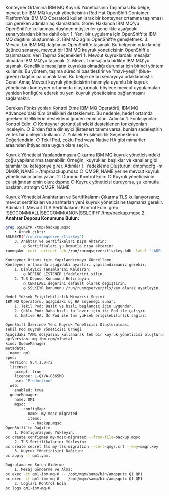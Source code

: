 Konteyner Ortamına IBM MQ Kuyruk Yöneticisinin Taşınması
Bu belge, mevcut bir IBM MQ kuyruk yöneticisinin Red Hat OpenShift Container Platform'da IBM MQ Operatörü kullanılarak bir konteyner ortamına taşınması için gereken adımları açıklamaktadır.
Görev Hakkında
IBM MQ'yu OpenShift'te kullanmayı düşñnen müşteriler genellikle aşağıdaki senaryolardan birine dahil olur:
	1. Yeni bir uygulama için OpenShift'te IBM MQ dağıtımı oluşturmak.
	2. IBM MQ ağını OpenShift'e genışletmek.
	3. Mevcut bir IBM MQ dağıtımını OpenShift'e taşımak.
Bu belgenin odaklandığı üçüncü senaryo, mevcut bir IBM MQ kuyruk yöneticisinin OpenShift'e taşınmasıdır.
Veri Taşıma Seçenekleri
	1. Mevcut kuyruklardaki mesajlar olmadan IBM MQ'yu taşımak.
	2. Mevcut mesajlarla birlikte IBM MQ'yu taşımak.
Genellikle mesajların kuyrukta olmadığı durumlar için birinci yöntem kullanılır. Bu yöntem, taşıma sürecini basitleştirir ve "mavi-yeşil" (blue-green) dağıtımına olanak tanır. Bu belge de bu senaryoya odaklanmıştır.
Genel Amaç
Mevcut kuyruk yöneticisinin tanımıyla uyumlu bir kuyruk yöneticisini konteyner ortamında oluşturmak, böylece mevcut uygulamaları yeniden konfigüre ederek bu yeni kuyruk yöneticisine bağlanmasını sağlamaktır.

Gereken Fonksiyonları Kontrol Etme
IBM MQ Operatörü, IBM MQ Advanced'daki tüm özellikleri desteklemez. Bu nedenle, hedef ortamda gereken özelliklerin desteklendiğinden emin olun.
Adımlar
	1. Fonksiyonları Kontrol Edin:
		○ Konteyner görüntüsündeki desteklenen fonksiyonları inceleyin.
		○ Birden fazla dinleyici (listener) tanımı varsa, bunları sadeleştirin ve tek bir dinleyici kullanın.
	2. Yüksek Erişilebilirlik Seçeneklerini Değerlendirin:
		○ Tekil Pod, çoklu Pod veya Native HA gibi mimariler arasından ihtiyacınıza uygun olanı seçin.

Kuyruk Yöneticisi Yapılandırmasını Çıkarma
IBM MQ kuyruk yöneticisindeki çoğu yapılandırma taşınabilir. Örneğin; kuyruklar, başlıklar ve kanallar gibi tanımlar bu kategoriye girer.
Adımlar
	1. Yedekleme Oluşturun:dmpmqcfg -m QMGR_NAME > /tmp/backup.mqsc
		○ QMGR_NAME yerine mevcut kuyruk yöneticisinin adını yazın.
	2. Durumu Kontrol Edin:
		○ Kuyruk yöneticisinin çalıştığından emin olun:dspmq
		○ Kuyruk yöneticisi duruyorsa, şu komutla başlatın:strmqm QMGR_NAME

Kuyruk Yöneticisi Anahtarları ve Sertifikalarını Çıkarma
TLS kullanıyorsanız, mevcut sertifikaları ve anahtarları yeni kuyruk yöneticisine taşımanız gerekir.
Adımlar
	1. Mevcut TLS Sertifikalarını Kontrol Edin:
grep 'SECCOMM(ALL|SECCOMM(ANON|SSLCIPH' /tmp/backup.mqsc
2. **Anahtar Deposu Konumunu Bulun:**```bashgrep SSLKEYR /tmp/backup.mqsc
	• Örnek çıktı:SSLKEYR('/run/runmqserver/tls/key')
	3. Anahtar ve Sertifikaları Dışa Aktarın:
		○ Sertifikaları şu komutla dışa aktarın:runmqakm -cert -extract -db /run/runmqserver/tls/key.kdb -label "LABEL_NAME" -target OUTPUT_FILE -stashed

Konteyner Ortamı için Yapılandırmayı Güncelleme
Konteyner ortamında aşağıdaki ayarları yapılandırmanız gerekir:
	1. Dinleyici Tanımlarını Kaldırın:
		○ DEFINE LISTENER ifadelerini silin.
	2. TLS Deposu Konumunu Belirleyin:
		○ CERTLABL değerini default olarak değiştirin.
		○ SSLKEYR konumunu /run/runmqserver/tls/key olarak ayarlayın.

Hedef Yüksek Erişilebilirlik Mimarisi Seçimi
IBM MQ Operatörü, aşağıdaki üç HA seçeneği sunar:
	1. Tekil Pod: Basit ve hızlı başlangıç için uygundur.
	2. Çoklu Pod: Daha hızlı failover için iki Pod ile çalışır.
	3. Native HA: Üc Pod ile tam yüksek erişilebilirlik sağlar.

OpenShift Üzerinde Yeni Kuyruk Yöneticisi Oluşturulması
Tekil Pod Kuyruk Yöneticisi Örneği
Aşağıdaki YAML dosyasını kullanarak tek bir kuyruk yöneticisi oluşturun:
apiVersion: mq.ibm.com/v1beta1kind: QueueManagermetadata:  name: qm1spec:  version: 9.4.1.0-r2  license:    accept: true    license: L-QYVA-B365MB    use: "Production"  web:    enabled: true  queueManager:    name: QM1    mqsc:      - configMap:          name: my-mqsc-migrated          items:            - backup.mqsc
OpenShift’te Dağıtım
	1. Konfigürasyonu Yükleyin:oc create configmap my-mqsc-migrated --from-file=backup.mqsc
	2. TLS Sertifikalarını Yükleyin:oc create secret tls my-tls-migration --cert=qmgr.crt --key=qmgr.key
	3. Kuyruk Yöneticisini Dağıtın:oc apply -f qm1.yaml

Doğrulama ve Sorun Giderme
	1. Mesaj Gönderme ve Alma:oc exec -it qm1-ibm-mq-0 -- /opt/mqm/samp/bin/amqsputc Q1 QM1oc exec -it qm1-ibm-mq-0 -- /opt/mqm/samp/bin/amqsgetc Q1 QM1
	2. Logları Kontrol Edin:oc logs qm1-ibm-mq-0

